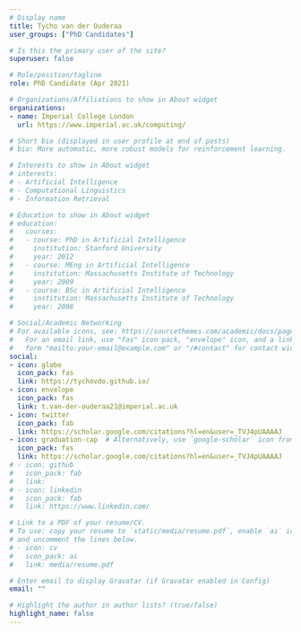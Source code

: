 ```yaml
---
# Display name
title: Tycho van der Ouderaa
user_groups: ["PhD Candidates"]

# Is this the primary user of the site?
superuser: false

# Role/position/tagline
role: PhD Candidate (Apr 2021)

# Organizations/Affiliations to show in About widget
organizations:
- name: Imperial College London
  url: https://www.imperial.ac.uk/computing/

# Short bio (displayed in user profile at end of posts)
# bio: More automatic, more robust models for reinforcement learning.

# Interests to show in About widget
# interests:
# - Artificial Intelligence
# - Computational Linguistics
# - Information Retrieval

# Education to show in About widget
# education:
#   courses:
#   - course: PhD in Artificial Intelligence
#     institution: Stanford University
#     year: 2012
#   - course: MEng in Artificial Intelligence
#     institution: Massachusetts Institute of Technology
#     year: 2009
#   - course: BSc in Artificial Intelligence
#     institution: Massachusetts Institute of Technology
#     year: 2008

# Social/Academic Networking
# For available icons, see: https://sourcethemes.com/academic/docs/page-builder/#icons
#   For an email link, use "fas" icon pack, "envelope" icon, and a link in the
#   form "mailto:your-email@example.com" or "/#contact" for contact widget.
social:
- icon: globe
  icon_pack: fas
  link: https://tychovdo.github.io/
- icon: envelope
  icon_pack: fas
  link: t.van-der-ouderaa21@imperial.ac.uk
- icon: twitter
  icon_pack: fab
  link: https://scholar.google.com/citations?hl=en&user=_TVJ4pUAAAAJ
- icon: graduation-cap  # Alternatively, use `google-scholar` icon from `ai` icon pack
  icon_pack: fas
  link: https://scholar.google.com/citations?hl=en&user=_TVJ4pUAAAAJ
# - icon: github
#   icon_pack: fab
#   link:
# - icon: linkedin
#   icon_pack: fab
#   link: https://www.linkedin.com/

# Link to a PDF of your resume/CV.
# To use: copy your resume to `static/media/resume.pdf`, enable `ai` icons in `params.toml`, 
# and uncomment the lines below.
# - icon: cv
#   icon_pack: ai
#   link: media/resume.pdf

# Enter email to display Gravatar (if Gravatar enabled in Config)
email: ""

# Highlight the author in author lists? (true/false)
highlight_name: false
---
```


